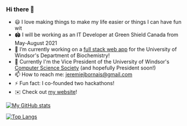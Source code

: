 ### Hi there 👋
- 😃 I love making things to make my life easier or things I can have fun wit
- 🏟️ I will be working as an IT Developer at Green Shield Canada from May-August 2021
- 🔭 I’m currently working on a [full stack web app](https://github.com/jere-mie/domains-software) for the University of Windsor's Department of Biochemistry!
- 🏫 Currently I'm the Vice President of the University of Windsor's [Computer Science Society](https://css.uwindsor.ca) (and hopefully President soon!)
- 📫 How to reach me: jeremiejbornais@gmail.com
- ⚡ Fun fact: I co-founded two hackathons!
- ✉️ Check out [my website](https://jeremie.bornais.ca)!  

[![My GitHub stats](https://github-readme-stats.vercel.app/api?username=jere-mie&count_private=true&show_icons=true&include_all_commits=true&theme=merko)](https://github.com/jere-mie/)

[![Top Langs](https://github-readme-stats.vercel.app/api/top-langs/?username=jere-mie&layout=compact&theme=merko)](https://github.com/jere-mie/)
